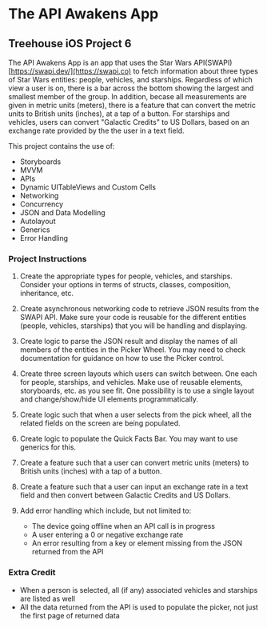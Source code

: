 # The API Awakens App
## Treehouse iOS Project 6

The API Awakens App is an app that uses the Star Wars API(SWAPI) [https://swapi.dev/](https://swapi.co) to fetch information about three types of Star Wars entities: people, vehicles, and starships.
Regardless of which view a user is on, there is a bar across the bottom showing the largest and smallest member of the group. In addition, becase all measurements are given in metric units (meters), there is a feature that can convert the metric units to British units (inches), at a tap of a button. 
For starships and vehicles, users can convert "Galactic Credits" to US Dollars, based on an exchange rate provided by the the user in a text field.

This project contains the use of:
* Storyboards
* MVVM
* APIs
* Dynamic UITableViews and Custom Cells
* Networking
* Concurrency
* JSON and Data Modelling
* Autolayout
* Generics
* Error Handling

### Project Instructions

1. Create the appropriate types for people, vehicles, and starships. Consider your options in terms of structs, classes, composition, inheritance, etc.

2. Create asynchronous networking code to retrieve JSON results from the SWAPI API. Make sure your code is reusable for the different entities (people, vehicles, starships) that you will be handling and displaying.

3. Create logic to parse the JSON result and display the names of all members of the entities in the Picker Wheel. You may need to check documentation for guidance on how to use the Picker control.

4. Create three screen layouts which users can switch between. One each for people, starships, and vehicles. Make use of reusable elements, storyboards, etc. as you see fit. One possibility is to use a single layout and change/show/hide UI elements programmatically.

5. Create logic such that when a user selects from the pick wheel, all the related fields on the screen are being populated.

6. Create logic to populate the Quick Facts Bar. You may want to use generics for this.

7. Create a feature such that a user can convert metric units (meters) to British units (inches) with a tap of a button.

8. Create a feature such that a user can input an exchange rate in a text field and then convert between Galactic Credits and US Dollars.

9. Add error handling which include, but not limited to:
    * The device going offline when an API call is in progress
    * A user entering a 0 or negative exchange rate
    * An error resulting from a key or element missing from the JSON returned from the API

### Extra Credit

  * When a person is selected, all (if any) associated vehicles and starships are listed as well
  * All the data returned from the API is used to populate the picker, not just the first page of returned data
